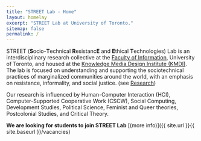 ```yaml
---
title: "STREET Lab - Home"
layout: homelay
excerpt: "STREET Lab at University of Toronto."
sitemap: false
permalink: /
---
```


STREET (**S**ocio-**T**echnical **R**esistanc**E** and **E**thical **T**echnologies) Lab is an interdisciplinary research collective at the [Faculty of Information](http://ischool.utoronto.ca/), University of Toronto, and housed at the [Knowledge Media Design Institute (KMDI)](https://kmdi.utoronto.ca/). The lab is focused on understanding and supporting the sociotechnical practices of marginalized communities around the world, with an emphasis on resistance, informality, and social justice. (see [Research](research))

Our research is influenced by Human-Computer Interaction (HCI), Computer-Supported Cooperative Work (CSCW), Social Computing, Development Studies, Political Science, Feminist and Queer theories, Postcolonial Studies, and Critical Theory. 

 **We are looking for students to join STREET Lab** [(more info)]({{ site.url }}{{ site.baseurl }}/vacancies)